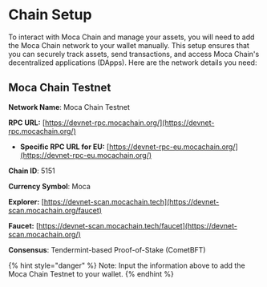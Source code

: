 # Chain Setup

To interact with Moca Chain and manage your assets, you will need to add the Moca Chain network to your wallet manually. This setup ensures that you can securely track assets, send transactions, and access Moca Chain's decentralized applications (DApps). Here are the network details you need:

## Moca Chain Testnet

**Network Name**: Moca Chain Testnet

**RPC URL:** [https://devnet-rpc.mocachain.org/](https://devnet-rpc.mocachain.org/)

* **Specific RPC URL for EU:** [https://devnet-rpc-eu.mocachain.org/](https://devnet-rpc-eu.mocachain.org/)

**Chain ID**: 5151

**Currency Symbol**: Moca

**Explorer:** [https://devnet-scan.mocachain.tech](https://devnet-scan.mocachain.org/faucet)

**Faucet:** [https://devnet-scan.mocachain.tech/faucet](https://devnet-scan.mocachain.org/)

**Consensus**: Tendermint-based Proof-of-Stake (CometBFT)

{% hint style="danger" %}
Note: Input the information above to add the Moca Chain Testnet to your wallet.
{% endhint %}

